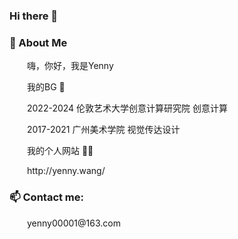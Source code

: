 ### Hi there 👋

### 🤺 About Me

<p>&emsp;&emsp;嗨，你好，我是Yenny</p>
<p>&emsp;&emsp;我的BG 🏫</p>
<p>&emsp;&emsp;2022-2024 伦敦艺术大学创意计算研究院 创意计算</p>
<p>&emsp;&emsp;2017-2021 广州美术学院 视觉传达设计</p>
<p>&emsp;&emsp;我的个人网站 🧑‍🎨 </p>
<p>&emsp;&emsp;http://yenny.wang/</p>

### 📫 Contact me: 
<p>&emsp;&emsp;yenny00001@163.com</p>



